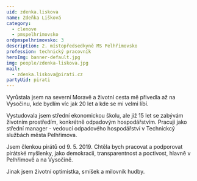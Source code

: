 ```yaml
---
uid: zdenka.liskova
name: Zdeňka Lišková
category:
  - clenove
  - pmspelhrimovsko
ordpmspelhrimovsko: 3
description: 2. místopředsedkyně MS Pelhřimovsko
profession: technický pracovník
heroImg: banner-default.jpg
img: people/zdenka-liskova.jpg
mail:
  - zdenka.liskova@pirati.cz
partyUid: pirati
---
```


Vyrůstala jsem na severní Moravě a životní cesta mě přivedla až na Vysočinu, kde bydlím víc jak 20 let a kde se mi velmi líbí.

Vystudovala jsem střední ekonomickou školu, ale již 15 let se zabývám životním prostředím, konkrétně odpadovým hospodářstvím. Pracuji jako střední manager - vedoucí odpadového hospodářství v Technickcý službách města Pelhřimova.

Jsem členkou pirátů od 9. 5. 2019. Chtěla bych pracovat a podporovat pirátské myšlenky, jako demokracii, transparentnost a poctivost, hlavně v Pelhřimově a na Vysočině.

Jinak jsem životní optimistka, smíšek a milovník hudby.
